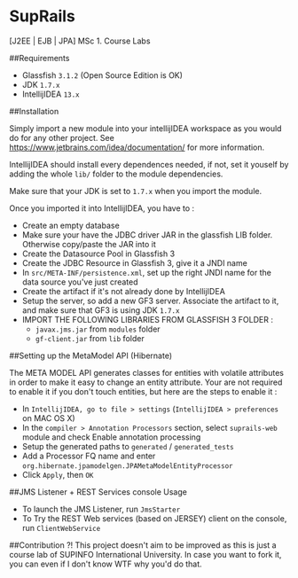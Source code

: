 SupRails
========

[J2EE | EJB | JPA] MSc 1. Course Labs 

##Requirements

+ Glassfish `3.1.2` (Open Source Edition is OK)
+ JDK `1.7.x`
+ IntellijIDEA `13.x`

##Installation

Simply import a new module into your intellijIDEA workspace as you would do for any other project.
See https://www.jetbrains.com/idea/documentation/ for more information.

IntellijIDEA should install every dependences needed, if not, set it youself by adding the whole `lib/` folder to the module dependencies.

Make sure that your JDK is set to `1.7.x` when you import the module.

Once you imported it into IntellijIDEA, you have to :

+ Create an empty database
+ Make sure your have the JDBC driver JAR in the glassfish LIB folder. Otherwise copy/paste the JAR into it
+ Create the Datasource Pool in Glassfish 3
+ Create the JDBC Resource in Glassfish 3, give it a JNDI name
+ In `src/META-INF/persistence.xml`, set up the right JNDI name for the data source you've just created
+ Create the artifact if it's not already done by IntellijIDEA
+ Setup the server, so add a new GF3 server. Associate the artifact to it, and make sure that GF3 is using JDK `1.7.x`
+ IMPORT THE FOLLOWING LIBRARIES FROM GLASSFISH 3 FOLDER :
  + `javax.jms.jar` from `modules` folder
  + `gf-client.jar` from `lib` folder


##Setting up the MetaModel API (Hibernate)

The META MODEL API generates classes for entities with volatile attributes in order to make it easy to change an entity attribute.
Your are not required to enable it if you don't touch entities, but here are the steps to enable it :

+ In `IntellijIDEA, go to file > settings` (`IntellijIDEA > preferences` on MAC OS X)
+ In the `compiler > Annotation Processors` section, select `suprails-web` module and check Enable annotation processing
+ Setup the generated paths to `generated` / `generated_tests`
+ Add a Processor FQ name and enter `org.hibernate.jpamodelgen.JPAMetaModelEntityProcessor`
+ Click `Apply`, then `OK`


##JMS Listener + REST Services console Usage

+ To launch the JMS Listener, run `JmsStarter`
+ To Try the REST Web services (based on JERSEY) client on the console, run `ClientWebService`

##Contribution ?!
This project doesn't aim to be improved as this is just a course lab of SUPINFO International University.
In case you want to fork it, you can even if I don't know WTF why you'd do that.
